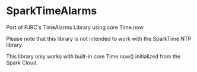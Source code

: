 SparkTimeAlarms
===============

Port of PJRC's TimeAlarms Library using core Time.now

Please note that this library is not intended to work with the SparkTime NTP library.

This library only works with built-in core Time.now() initialized from the Spark Cloud.
